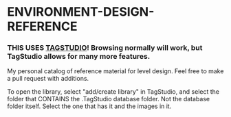 # ENVIRONMENT-DESIGN-REFERENCE
### THIS USES [TAGSTUDIO](https://github.com/TagStudioDev/TagStudio/releases)! Browsing normally will work, but TagStudio allows for many more features.
My personal catalog of reference material for level design. Feel free to make a pull request with additions.

To open the library, select "add/create library" in TagStudio, and select the folder that CONTAINS the .TagStudio database folder. Not the database folder itself. Select the one that has it and the images in it.